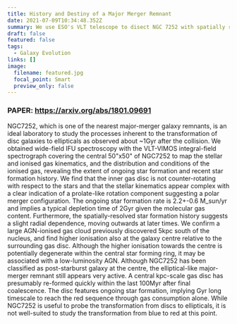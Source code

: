 ```yaml
---
title: History and Destiny of a Major Merger Remnant
date: 2021-07-09T10:34:48.352Z
summary: We use ESO's VLT telescope to disect NGC 7252 with spatially resolved spectroscopy
draft: false
featured: false
tags:
  - Galaxy Evolution
links: []
image:
  filename: featured.jpg
  focal_point: Smart
  preview_only: false
---
```

### PAPER: https://arxiv.org/abs/1801.09691


NGC7252, which is one of the nearest major-merger galaxy remnants, is an ideal laboratory to study the processes inherent to the transformation of disc galaxies to ellipticals as observed about ~1Gyr after the collision. We obtained wide-field IFU spectroscopy with the VLT-VIMOS integral-field spectrograph covering the central 50"x50" of NGC7252 to map the stellar and ionised gas kinematics, and the distribution and conditions of the ionised gas, revealing the extent of ongoing star formation and recent star formation history. We find that the inner gas disc is not counter-rotating with respect to the stars and that the stellar kinematics appear complex with a clear indication of a prolate-like rotation component suggesting a polar merger configuration. The ongoing star formation rate is 2.2+-0.6 M_sun/yr and implies a typical depletion time of 2Gyr given the molecular gas content. Furthermore, the spatially-resolved star formation history suggests a slight radial dependence, moving outwards at later times. We confirm a large AGN-ionised gas cloud previously discovered 5kpc south of the nucleus, and find higher ionisation also at the galaxy centre relative to the surrounding gas disc. Although the higher ionisation towards the centre is potentially degenerate within the central star forming ring, it may be associated with a low-luminosity AGN. Although NGC7252 has been classified as post-starburst galaxy at the centre, the elliptical-like major-merger remnant still appears very active. A central kpc-scale gas disc has presumably re-formed quickly within the last 100Myr after final coalescence. The disc features ongoing star formation, implying Gyr long timescale to reach the red sequence through gas consumption alone. While NGC7252 is useful to probe the transformation from discs to ellipticals, it is not well-suited to study the transformation from blue to red at this point.